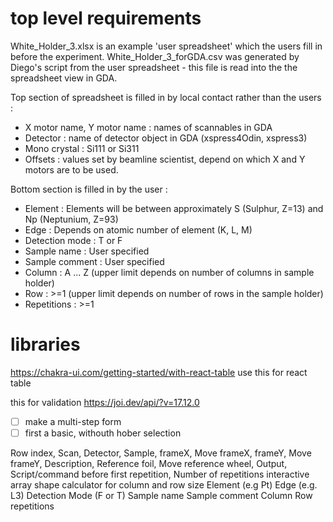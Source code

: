 
# top level requirements

White_Holder_3.xlsx is an example  'user spreadsheet' which the users fill in before the experiment. White_Holder_3_forGDA.csv was generated by Diego's script from the user spreadsheet - this file is read into the the spreadsheet view in GDA.

Top section of spreadsheet is filled in by local contact rather than the users :

- X motor name, Y motor name : names of scannables in GDA
- Detector : name of detector object in GDA (xspress4Odin, xspress3)
- Mono crystal : Si111 or Si311
- Offsets : values set by beamline scientist, depend on which X and Y motors are to be used.

Bottom section is filled in by the user :

- Element : Elements will be between approximately S (Sulphur, Z=13) and Np (Neptunium, Z=93)
- Edge : Depends on atomic number of element (K, L, M)
- Detection mode : T or F
- Sample name : User specified
- Sample comment : User specified
- Column : A ... Z (upper limit depends on number of columns in sample holder)
- Row : >=1 (upper limit depends on  number of rows in the sample holder)
- Repetitions : >=1

# libraries

<https://chakra-ui.com/getting-started/with-react-table>
use this for react table

this for validation
https://joi.dev/api/?v=17.12.0


- [ ] make a multi-step form
- [ ] first a basic, withouth hober selection

Row index, Scan, Detector, Sample, frameX, Move frameX, frameY, Move frameY, Description, Reference foil, Move reference wheel, Output, Script/command before first repetition, Number of repetitions
 interactive array shape calculator for column and row size
Element (e.g Pt)	Edge (e.g. L3)	Detection Mode (F or T)	Sample name	Sample comment	Column	Row	repetitions
